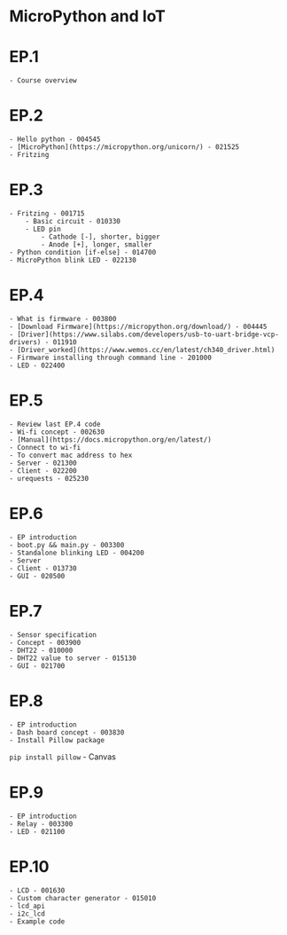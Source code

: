 # MicroPython and IoT
# EP.1
    - Course overview
# EP.2
    - Hello python - 004545
    - [MicroPython](https://micropython.org/unicorn/) - 021525
    - Fritzing
# EP.3
    - Fritzing - 001715 
        - Basic circuit - 010330
        - LED pin
            - Cathode [-], shorter, bigger
            - Anode [+], longer, smaller
    - Python condition [if-else] - 014700
    - MicroPython blink LED - 022130
# EP.4
    - What is firmware - 003800
    - [Download Firmware](https://micropython.org/download/) - 004445
    - [Driver](https://www.silabs.com/developers/usb-to-uart-bridge-vcp-drivers) - 011910
    - [Driver_worked](https://www.wemos.cc/en/latest/ch340_driver.html)
    - Firmware installing through command line - 201000
    - LED - 022400
# EP.5
    - Review last EP.4 code
    - Wi-fi concept - 002630
    - [Manual](https://docs.micropython.org/en/latest/)
    - Connect to wi-fi
    - To convert mac address to hex
    - Server - 021300
    - Client - 022200
    - urequests - 025230
# EP.6
    - EP introduction
    - boot.py && main.py - 003300
    - Standalone blinking LED - 004200
    - Server
    - Client - 013730
    - GUI - 020500
# EP.7
    - Sensor specification
    - Concept - 003900
    - DHT22 - 010000
    - DHT22 value to server - 015130
    - GUI - 021700
# EP.8
    - EP introduction
    - Dash board concept - 003830
    - Install Pillow package
`pip install pillow`
    - Canvas
# EP.9
    - EP introduction
    - Relay - 003300
    - LED - 021100
# EP.10
    - LCD - 001630
    - Custom character generator - 015010
    - lcd_api
    - i2c_lcd
    - Example code